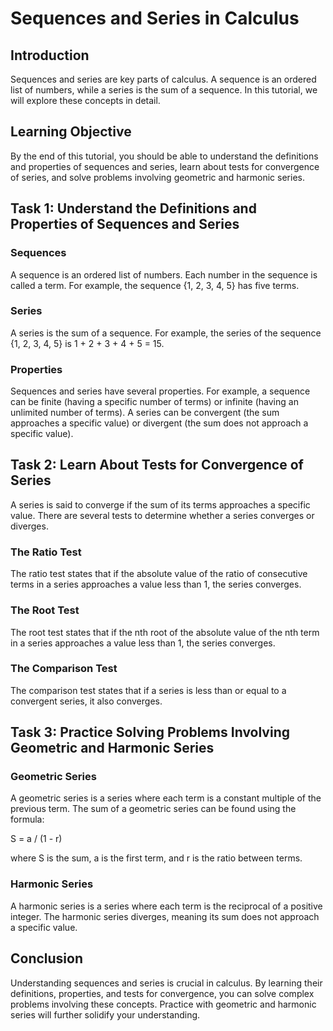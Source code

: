 # Sequences and Series in Calculus

## Introduction
Sequences and series are key parts of calculus. A sequence is an ordered list of numbers, while a series is the sum of a sequence. In this tutorial, we will explore these concepts in detail.

## Learning Objective
By the end of this tutorial, you should be able to understand the definitions and properties of sequences and series, learn about tests for convergence of series, and solve problems involving geometric and harmonic series.

## Task 1: Understand the Definitions and Properties of Sequences and Series

### Sequences
A sequence is an ordered list of numbers. Each number in the sequence is called a term. For example, the sequence {1, 2, 3, 4, 5} has five terms.

### Series
A series is the sum of a sequence. For example, the series of the sequence {1, 2, 3, 4, 5} is 1 + 2 + 3 + 4 + 5 = 15.

### Properties
Sequences and series have several properties. For example, a sequence can be finite (having a specific number of terms) or infinite (having an unlimited number of terms). A series can be convergent (the sum approaches a specific value) or divergent (the sum does not approach a specific value).

## Task 2: Learn About Tests for Convergence of Series

A series is said to converge if the sum of its terms approaches a specific value. There are several tests to determine whether a series converges or diverges.

### The Ratio Test
The ratio test states that if the absolute value of the ratio of consecutive terms in a series approaches a value less than 1, the series converges.

### The Root Test
The root test states that if the nth root of the absolute value of the nth term in a series approaches a value less than 1, the series converges.

### The Comparison Test
The comparison test states that if a series is less than or equal to a convergent series, it also converges.

## Task 3: Practice Solving Problems Involving Geometric and Harmonic Series

### Geometric Series
A geometric series is a series where each term is a constant multiple of the previous term. The sum of a geometric series can be found using the formula:

S = a / (1 - r)

where S is the sum, a is the first term, and r is the ratio between terms.

### Harmonic Series
A harmonic series is a series where each term is the reciprocal of a positive integer. The harmonic series diverges, meaning its sum does not approach a specific value.

## Conclusion
Understanding sequences and series is crucial in calculus. By learning their definitions, properties, and tests for convergence, you can solve complex problems involving these concepts. Practice with geometric and harmonic series will further solidify your understanding.